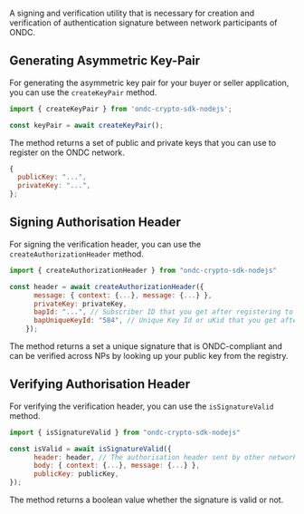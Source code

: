 A signing and verification utility that is necessary for creation and verification of authentication signature between network participants of ONDC.

## Generating Asymmetric Key-Pair

For generating the asymmetric key pair for your buyer or seller application, you can use the `createKeyPair` method.

```javascript
import { createKeyPair } from 'ondc-crypto-sdk-nodejs';

const keyPair = await createKeyPair();
```

The method returns a set of public and private keys that you can use to register on the ONDC network.

```javascript
{
  publicKey: "...",
  privateKey: "...",
};
```

## Signing Authorisation Header

For signing the verification header, you can use the `createAuthorizationHeader` method.

```javascript
import { createAuthorizationHeader } from "ondc-crypto-sdk-nodejs"

const header = await createAuthorizationHeader({
      message: { context: {...}, message: {...} },
      privateKey: privateKey,
      bapId: "...", // Subscriber ID that you get after registering to ONDC Network
      bapUniqueKeyId: "584", // Unique Key Id or uKid that you get after registering to ONDC Network
    });
```

The method returns a set a unique signature that is ONDC-compliant and can be verified across NPs by looking up your public key from the registry.

## Verifying Authorisation Header

For verifying the verification header, you can use the `isSignatureValid` method.

```javascript
import { isSignatureValid } from "ondc-crypto-sdk-nodejs"

const isValid = await isSignatureValid({
      header: header, // The authorisation header sent by other network participants
      body: { context: {...}, message: {...} },
      publicKey: publicKey,
});
```

The method returns a boolean value whether the signature is valid or not.
